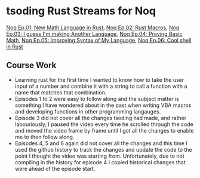 # tsoding Rust Streams for Noq

[Noq Ep.01: New Math Language in Rust](https://m.youtube.com/watch?v=Ra_Fk7JFMoo), [Noq Ep.02: Rust Macros](https://m.youtube.com/watch?v=LYIn_Ewpq-E), [Noq Ep.03: I guess I'm making Another Language](https://m.youtube.com/watch?v=LjI8-JyR864), [Noq Ep.04: Proving Basic Math](https://m.youtube.com/watch?v=Ma4hPxc107s), [Noq Ep.05: Improving Syntax of My Language](https://m.youtube.com/watch?v=Y7vyw_FFj8I), [Noq Ep.06: Cool shell in Rust](https://m.youtube.com/watch?v=qKA2NZ1-kx0)

## Course Work

 - Learning rust for the first time I wanted to know how to take the user input of a number and combine it with a string to call a function with a name that matches that combination. 
 - Episodes 1 to 2 were easy to follow along and the subject matter is something I have wondered about in the past when writing VBA macros and developing functions in other programming langauges.
 - Episode 3 did not cover all the changes tsoding had made, and rather labouriously, I paused the video every time he scrolled through the code and moved the video frame by frame until I got all the changes to enable me to then follow along.
 - Episodes 4, 5 and 6 again did not cover all the changes and this time I used the github history to track the changes and update the code to the point I thought the video was starting from. Unfortunately, due to not compiling in the history for episode 4 I copied historical changes that were ahead of the episode start.